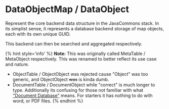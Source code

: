 # DataObjectMap / DataObject

Represent the core backend data structure in the JavaCommons stack. In its simplist sense, it represents a database backend storage of map objects, each with its own unique GUID. 

This backend can then be searched and aggregated respectively.

{% hint style='info' %}
**Note:** This was originally called MetaTable / MetaObject respectively. This was renamed to better reflect its use case and nature. 

- ObjectTable / ObjectObject was rejected cause "Object" was too generic, and ObjectObject <s>was</s> is kinda dumb.
- DocumentTable / DocumentObject while "correct" is much longer to type. Additionally its confusing for those not familiar with what ["Document Database"](https://en.wikipedia.org/wiki/Document-oriented_database) means. For starters it has nothing to do with word, or PDF files.
{% endhint %}

